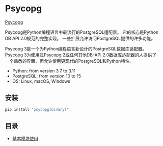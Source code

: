 # Psycopg

[Psycopg](https://www.psycopg.org/)

Psycopg是Python编程语言中最流行的PostgreSQL适配器。
它的核心是Python DB API 2.0规范的完整实现。
一些扩展允许访问PostgreSQL提供的许多功能。

Psycopg 3是一个为Python编程语言新设计的PostgreSQL数据库适配器。
Psycopg 3为使用过Psycopg 2或任何其他DB-API 2.0数据库适配器的人提供了一个熟悉的界面，但允许使用更现代的PostgreSQL和Python特性。

- Python: from version 3.7 to 3.11
- PostgreSQL: from version 10 to 15
- OS: Linux, macOS, Windows

## 安装

```bash
pip install "psycopg[binary]"
```

## 目录

- [基本模块使用](./Basic_module_usage.py)